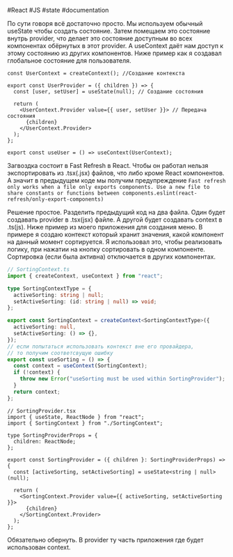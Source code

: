 #React #JS #state #documentation

По сути говоря всё достаточно просто. Мы используем обычный useState чтобы создать состояние. Затем помещаем это состояние внутрь provider, что делает это состояние доступным во всех компонентах обёрнутых в этот provider. А useContext даёт нам доступ к этому состоянию из других компонентов. Ниже пример как я создавал глобальное состояние для пользователя.

```JS
const UserContext = createContext(); //Создание контекста

export const UserProvider = ({ children }) => {
  const [user, setUser] = useState(null); // Создание состояния

  return (
    <UserContext.Provider value={{ user, setUser }}> // Передача состояния
      {children}
    </UserContext.Provider>
  );
};

export const useUser = () => useContext(UserContext);

```

Загвоздка состоит в Fast Refresh в React.  Чтобы он работал нельзя экспортировать из .tsx(.jsx) файлов, что либо кроме React компонентов. А значит в предыдущем коде мы получим предупреждение 
`Fast refresh only works when a file only exports components. Use a new file to share constants or functions between components.eslint(react-refresh/only-export-components)`

Решение простое. Разделить предыдущий код на два файла. Один будет создавать provider в .tsx(jsx) файле. А другой будет создавать context в .ts(js). Ниже пример из моего приложения для создания меню. В примере я создаю контекст который хранит значения, какой компонент на данный момент сортируется. Я использовал это, чтобы реализовать логику, при нажатии на кнопку сортировать в одном компоненте. Сортировка (если была активна) отключается в других компонентах.
```ts
// SortingContext.ts
import { createContext, useContext } from "react";  

type SortingContextType = {
  activeSorting: string | null;
  setActiveSorting: (id: string | null) => void;
};

export const SortingContext = createContext<SortingContextType>({
  activeSorting: null,
  setActiveSorting: () => {},
});
// если попытаться использовать контекст вне его провайдера, 
// то получим соответсвущую ошибку 
export const useSorting = () => {
  const context = useContext(SortingContext);
  if (!context) {
    throw new Error("useSorting must be used within SortingProvider");
  }
  return context;
};
```

```tsx
// SortingProvider.tsx
import { useState, ReactNode } from "react";
import { SortingContext } from "./SortingContext";

type SortingProviderProps = {
  children: ReactNode;
};

export const SortingProvider = ({ children }: SortingProviderProps) => {
  const [activeSorting, setActiveSorting] = useState<string | null>(null);

  return (
    <SortingContext.Provider value={{ activeSorting, setActiveSorting }}>
      {children}
    </SortingContext.Provider>
  );
};
```

Обязательно обернуть. В provider ту часть приложения где будет использован context. 